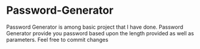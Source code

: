 # Password-Generator
Password Generator is among basic project that I have done. Password Generator provide you password based upon the length provided as well as parameters. Feel free to commit changes
